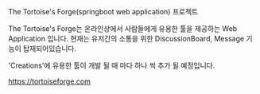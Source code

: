 The Tortoise's Forge(springboot web application) 프로젝트


The Tortoise's Forge는
온라인상에서 사람들에게 유용한 툴을 제공하는 Web Application 입니다.
현재는 유저간의 소통을 위한 DiscussionBoard, Message 기능이 탑재되어있습니다.

'Creations'에 유용한 툴이 개발 될 때 마다 하나 씩 추가 될 예정입니다.

https://tortoiseforge.com
